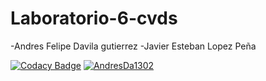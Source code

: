# Laboratorio-6-cvds
-Andres Felipe Davila gutierrez
-Javier Esteban Lopez Peña

[![Codacy Badge](https://app.codacy.com/project/badge/Grade/6acf48ce9e294049948454193cf7cd4f)](https://www.codacy.com/manual/AndresDa1302/Laboratorio-6-cvds/dashboard?utm_source=github.com&amp;utm_medium=referral&amp;utm_content=AndresDa1302/Laboratorio-6-cvds&amp;utm_campaign=Badge_Grade)
[![AndresDa1302](https://circleci.com/gh/AndresDa1302/Laboratorio-6-cvds.svg?style=svg)](https://app.circleci.com/pipelines/github/AndresDa1302#s)
